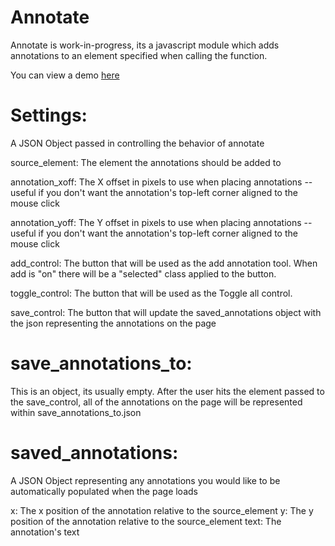 Annotate
========
Annotate is work-in-progress, its a javascript module which adds annotations to an element specified when calling the function.

You can view a demo [here](http://nick.kanicweb.com/projects/annotate/demo)



Settings:
=========
A JSON Object passed in controlling the behavior of annotate

source_element:
The element the annotations should be added to

annotation_xoff:
The X offset in pixels to use when placing annotations -- useful if you don't want the annotation's top-left corner aligned to the mouse click

annotation_yoff:
The Y offset in pixels to use when placing annotations -- useful if you don't want the annotation's top-left corner aligned to the mouse click

add_control:
The button that will be used as the add annotation tool. When add is "on" there will be a "selected" class applied to the button.

toggle_control:
The button that will be used as the Toggle all control.

save_control:
The button that will update the saved_annotations object with the json representing the annotations on the page

save_annotations_to:
====================
This is an object, its usually empty. After the user hits the element passed to the save_control, all of the annotations on the page will be represented within save_annotations_to.json


saved_annotations:
==================
A JSON Object representing any annotations you would like to be automatically populated when the page loads

x: The x position of the annotation relative to the source_element
y: The y position of the annotation relative to the source_element
text: The annotation's text
